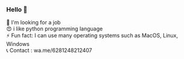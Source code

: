 ### Hello 👋


💼  I'm looking for a job</br>
😍  i like python programming language</br>
⚡   Fun fact: I can use many operating systems such as MacOS, Linux, Windows</br>
📞  Contact : wa.me/6281248212407

